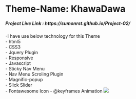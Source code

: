 # Theme-Name: KhawaDawa
<h5> Project Live Link : https://sumonrst.github.io/Project-02/</h5>
-I have use below technology for this Theme<br>
- html5<br>
- CSS3<br>
- Jquery Plugin <br>
- Responsive<br>
- Javascript<br>
- Sticky Nav Menu<br>
- Nav Menu Scroling Plugin<br>
- Magnific-popup<br>
- Slick Slider<br>
- Fontawesome Icon
- @keyframes Animation
<img src="assets/images/screenshort-resturent.png">
